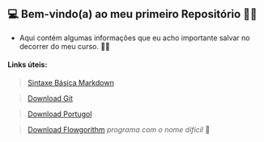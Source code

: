 ## :computer: Bem-vindo(a) ao meu primeiro Repositório :raising_hand_woman: 

- Aqui contém algumas informações que eu acho importante salvar no decorrer do meu curso. :floppy_disk::sparkles:

#### Links úteis:

>  [Sintaxe Básica Markdown](https://www.markdownguide.org/basic-syntax/)

> [Download Git](https://git-scm.com/download/win)

> [Download Portugol](http://lite.acad.univali.br/portugol/)

> [Download Flowgorithm](http://www.flowgorithm.org/download/) _programa com o nome difícil_ :clown_face:
